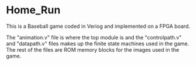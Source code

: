 # Home_Run

This is a Baseball game coded in Veriog and implemented on a FPGA board.

The "animation.v" file is where the top module is and the "controlpath.v" and "datapath.v" files makes up the finite state machines used in the game.
The rest of the files are ROM memory blocks for the images used in the game.
